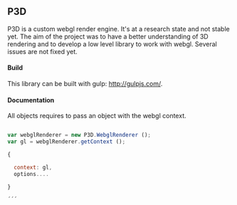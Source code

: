 P3D
---------

P3D is a custom webgl render engine. It's at a research state and not stable yet. The aim of the project was to have a better understanding of 3D rendering and to develop a low level library to work with webgl. Several issues are not fixed yet.

#### Build ####

This library can be built with gulp: http://gulpjs.com/. 

#### Documentation ####

All objects requires to pass an object with the webgl context.

```javascript

var webglRenderer = new P3D.WebglRenderer ();
var gl = webglRenderer.getContext ();

{

  context: gl,
  options....

}

´´´
